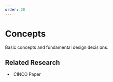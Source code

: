 ```yaml
---
order: 20
---
```

# Concepts

Basic concepts and fundamental design decisions.

## Related Research

- ICINCO Paper
